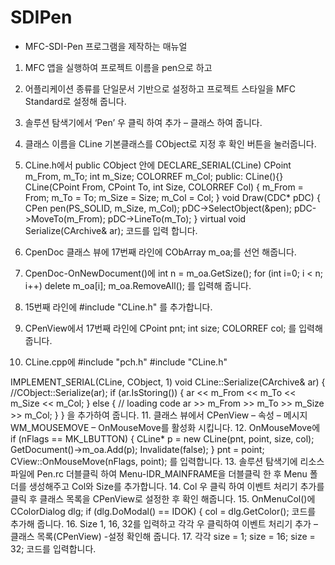 # SDIPen
- MFC-SDI-Pen 프로그램을 제작하는 매뉴얼

1. MFC 앱을 실행하여 프로젝트 이름을 pen으로 하고
2. 어플리케이션 종류를 단일문서 기반으로 설정하고 프로젝트 스타일을 MFC Standard로 설정해 줍니다.
3. 솔루션 탐색기에서 ‘Pen’ 우 클릭 하여 추가 – 클래스 하여 줍니다.
4. 클래스 이름을 CLine 기본클래스를 CObject로 지정 후 확인 버튼을 눌러줍니다.
5. CLine.h에서 public CObject 안에 
DECLARE_SERIAL(CLine)
	CPoint m_From, m_To;
	int m_Size;
	COLORREF m_Col;
public:
	CLine(){}
	CLine(CPoint From, CPoint To,
		int Size, COLORREF Col) {
		m_From = From;
		m_To = To;
		m_Size = Size;
		m_Col = Col;
	}
	void Draw(CDC* pDC) {
		CPen pen(PS_SOLID, m_Size, m_Col);
		pDC->SelectObject(&pen);
		pDC->MoveTo(m_From);
		pDC->LineTo(m_To);
	}
	virtual void Serialize(CArchive& ar);
코드를 입력 합니다.
6. CpenDoc 클래스 뷰에 17번째 라인에 CObArray m_oa;를 선언 해줍니다.
7. CpenDoc-OnNewDocument()에 
	int n = m_oa.GetSize();
	for (int i=0; i < n; i++)
		delete m_oa[i];
	m_oa.RemoveAll(); 
를 입력해 줍니다.

8. 15번째 라인에 #include "CLine.h" 를 추가합니다.
9. CPenView에서 17번째 라인에 
CPoint pnt;
	int size;
	COLORREF col; 
를 입력해 줍니다.
10. CLine.cpp에 
#include "pch.h"
#include "CLine.h"

IMPLEMENT_SERIAL(CLine, CObject, 1)
void CLine::Serialize(CArchive& ar)
{
	//CObject::Serialize(ar);
	if (ar.IsStoring())
	{
		ar << m_From << m_To << m_Size << m_Col;
	}
	else
	{	// loading code
		ar >> m_From >> m_To >> m_Size >> m_Col;
	}
}
을 추가하여 줍니다.
11. 클래스 뷰에서 CPenView – 속성 – 메시지 
WM_MOUSEMOVE – OnMouseMove를 활성화 시킵니다.
12. OnMouseMove에 
	if (nFlags == MK_LBUTTON) {
		CLine* p = new CLine(pnt, point, size, col);
		GetDocument()->m_oa.Add(p);
		Invalidate(false);
	}
	pnt = point;
	CView::OnMouseMove(nFlags, point);
를 입력합니다.
13. 솔루션 탐색기에 리소스 파일에 Pen.rc 더블클릭 하여 Menu-IDR_MAINFRAME을 더블클릭 한 후 Menu 폴더를 생성해주고 Col와 Size를 추가합니다.
14. Col 우 클릭 하여 이벤트 처리기 추가를 클릭 후 클래스 목록을 CPenView로 설정한 후 확인 해줍니다.
15. OnMenuCol()에 
	CColorDialog dlg;
	if (dlg.DoModal() == IDOK) {
		col = dlg.GetColor();
코드를 추가해 줍니다.
16. Size 1, 16, 32를 입력하고 각각 우 클릭하여 이벤트 처리기 추가 – 클래스 목록(CPenView) -설정 확인해 줍니다.
17. 각각 size = 1; size = 16; size = 32; 코드를 입력합니다.
